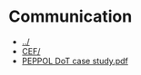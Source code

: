 # Communication 

* [../](..)
* [CEF/](CEF)
* [PEPPOL DoT case study.pdf](PEPPOL%20DoT%20case%20study.pdf)
